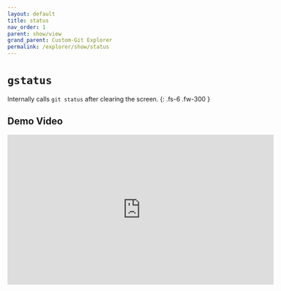 ```yaml
---
layout: default
title: status
nav_order: 1
parent: show/view
grand_parent: Custom-Git Explorer
permalink: /explorer/show/status
---
```


# `gstatus`

Internally calls `git status` after clearing the screen.
{: .fs-6 .fw-300 }

## Demo Video
<iframe width="600" height="337.5" src="https://www.youtube.com/embed/StaPAVXnAm0?start=166&end=186&controls=0&modestbranding=1&disablekb=1&autohide=1&rel=0&fs=1&iv_load_policy=3&widget_referrer=https://custom-git.io" title="gadd demo" frameborder="0" allow="clipboard-write; encrypted-media; gyroscope; picture-in-picture" allowfullscreen></iframe>